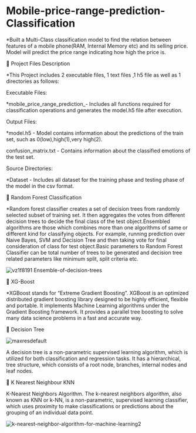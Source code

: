 # Mobile-price-range-prediction-Classification

*Built a Multi-Class classification model to find the relation between features of a mobile phone(RAM, Internal Memory etc) and its selling price. Model will predict the price range indicating how high the price is.

💾 Project Files Description

*This Project includes 2 executable files, 1 text files ,1 h5 file as well as 1 directories as follows:

Executable Files:

*mobile_price_range_prediction_- Includes all functions required for classification operations and generates the model.h5 file after execution.

Output Files:

*model.h5 - Model contains information about the predictions of the train set, such as 0(low),high(1),very high(2).

confusion_matrix.txt - Contains information about the classified emotions of the test set.

Source Directories:

*Dataset - Includes all dataset for the training phase and testing phase of the model in the csv format.

📖 Random Forest Classification

*Random forest classifier creates a set of decision trees from randomly selected subset of training set. It then aggregates the votes from different decision trees to decide the final class of the test object.Ensembled algorithms are those which combines more than one algorithms of same or different kind for classifying objects. For example, running prediction over Naive Bayes, SVM and Decision Tree and then taking vote for final consideration of class for test object.Basic parameters to Random Forest Classifier can be total number of trees to be generated and decision tree related parameters like minimum split, split criteria etc.

![vz1f8191 Ensemble-of-decision-trees](https://user-images.githubusercontent.com/120657228/230440242-0a3a06d7-c39b-4a39-b158-e21bc6d37702.png)

📖 XG-Boost

*XGBoost stands for “Extreme Gradient Boosting”. XGBoost is an optimized distributed gradient boosting library designed to be highly efficient, flexible and portable. It implements Machine Learning algorithms under the Gradient Boosting framework. It provides a parallel tree boosting to solve many data science problems in a fast and accurate way.

📖 Decision Tree

![maxresdefault](https://user-images.githubusercontent.com/120657228/230441582-e14a6e5f-f988-4f00-9d09-5510057db3d0.jpg)

A decision tree is a non-parametric supervised learning algorithm, which is utilized for both classification and regression tasks. It has a hierarchical, tree structure, which consists of a root node, branches, internal nodes and leaf nodes.

📖 K Nearest Neighbour KNN

K-Nearest Neighbors Algorithm. The k-nearest neighbors algorithm, also known as KNN or k-NN, is a non-parametric, supervised learning classifier, which uses proximity to make classifications or predictions about the grouping of an individual data point.

![k-nearest-neighbor-algorithm-for-machine-learning2](https://user-images.githubusercontent.com/120657228/230441931-60d025a4-dd15-4afa-a95d-8be1912e857f.png)




